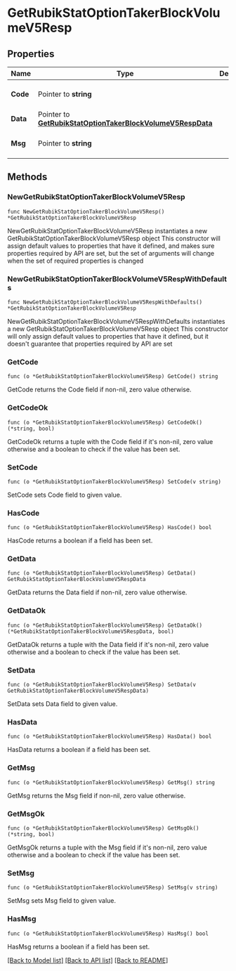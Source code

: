 # GetRubikStatOptionTakerBlockVolumeV5Resp

## Properties

Name | Type | Description | Notes
------------ | ------------- | ------------- | -------------
**Code** | Pointer to **string** |  | [optional] [default to ""]
**Data** | Pointer to [**GetRubikStatOptionTakerBlockVolumeV5RespData**](GetRubikStatOptionTakerBlockVolumeV5RespData.md) |  | [optional] 
**Msg** | Pointer to **string** |  | [optional] [default to ""]

## Methods

### NewGetRubikStatOptionTakerBlockVolumeV5Resp

`func NewGetRubikStatOptionTakerBlockVolumeV5Resp() *GetRubikStatOptionTakerBlockVolumeV5Resp`

NewGetRubikStatOptionTakerBlockVolumeV5Resp instantiates a new GetRubikStatOptionTakerBlockVolumeV5Resp object
This constructor will assign default values to properties that have it defined,
and makes sure properties required by API are set, but the set of arguments
will change when the set of required properties is changed

### NewGetRubikStatOptionTakerBlockVolumeV5RespWithDefaults

`func NewGetRubikStatOptionTakerBlockVolumeV5RespWithDefaults() *GetRubikStatOptionTakerBlockVolumeV5Resp`

NewGetRubikStatOptionTakerBlockVolumeV5RespWithDefaults instantiates a new GetRubikStatOptionTakerBlockVolumeV5Resp object
This constructor will only assign default values to properties that have it defined,
but it doesn't guarantee that properties required by API are set

### GetCode

`func (o *GetRubikStatOptionTakerBlockVolumeV5Resp) GetCode() string`

GetCode returns the Code field if non-nil, zero value otherwise.

### GetCodeOk

`func (o *GetRubikStatOptionTakerBlockVolumeV5Resp) GetCodeOk() (*string, bool)`

GetCodeOk returns a tuple with the Code field if it's non-nil, zero value otherwise
and a boolean to check if the value has been set.

### SetCode

`func (o *GetRubikStatOptionTakerBlockVolumeV5Resp) SetCode(v string)`

SetCode sets Code field to given value.

### HasCode

`func (o *GetRubikStatOptionTakerBlockVolumeV5Resp) HasCode() bool`

HasCode returns a boolean if a field has been set.

### GetData

`func (o *GetRubikStatOptionTakerBlockVolumeV5Resp) GetData() GetRubikStatOptionTakerBlockVolumeV5RespData`

GetData returns the Data field if non-nil, zero value otherwise.

### GetDataOk

`func (o *GetRubikStatOptionTakerBlockVolumeV5Resp) GetDataOk() (*GetRubikStatOptionTakerBlockVolumeV5RespData, bool)`

GetDataOk returns a tuple with the Data field if it's non-nil, zero value otherwise
and a boolean to check if the value has been set.

### SetData

`func (o *GetRubikStatOptionTakerBlockVolumeV5Resp) SetData(v GetRubikStatOptionTakerBlockVolumeV5RespData)`

SetData sets Data field to given value.

### HasData

`func (o *GetRubikStatOptionTakerBlockVolumeV5Resp) HasData() bool`

HasData returns a boolean if a field has been set.

### GetMsg

`func (o *GetRubikStatOptionTakerBlockVolumeV5Resp) GetMsg() string`

GetMsg returns the Msg field if non-nil, zero value otherwise.

### GetMsgOk

`func (o *GetRubikStatOptionTakerBlockVolumeV5Resp) GetMsgOk() (*string, bool)`

GetMsgOk returns a tuple with the Msg field if it's non-nil, zero value otherwise
and a boolean to check if the value has been set.

### SetMsg

`func (o *GetRubikStatOptionTakerBlockVolumeV5Resp) SetMsg(v string)`

SetMsg sets Msg field to given value.

### HasMsg

`func (o *GetRubikStatOptionTakerBlockVolumeV5Resp) HasMsg() bool`

HasMsg returns a boolean if a field has been set.


[[Back to Model list]](../README.md#documentation-for-models) [[Back to API list]](../README.md#documentation-for-api-endpoints) [[Back to README]](../README.md)


